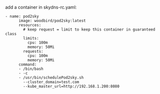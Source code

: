 
add a container in skydns-rc.yaml:

    - name: pod2sky
          image: woodbird/pod2sky:latest
          resources:
            # keep request = limit to keep this container in guaranteed class
            limits:
              cpu: 100m
              memory: 50Mi
            requests:
              cpu: 100m
              memory: 50Mi
          command:
          - /bin/bash
          - -c
          - /usr/bin/schedulePod2sky.sh
            --cluster_domain=test.com 
            --kube_master_url=http://192.168.1.200:8080
